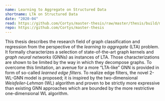 ```yaml
---
name: Learning to Aggregate on Structured Data
shortname: LTA on Structured Data
date: "2020-04"
read: https://github.com/Cortys/master-thesis/raw/master/thesis/build/main.pdf
repo: https://github.com/Cortys/master-thesis
---
```


This thesis describes the research field of graph classification and regression from the perspective of the *learning to aggregate* (LTA) problem.
It formally characterizes a selection of state-of-the-art graph kernels and *graph neural networks* (GNNs) as instances of LTA.
Those characterizations are shown to be limited by the way in which they decompose graphs.
To overcome this limitation, an avenue for a more “LTA-like” GNN is provided in form of so-called <em>learned edge filters</em>.
To realize edge filters, the novel 2-WL-GNN model is proposed; it is inspired by the two-dimensional *Weisfeiler-Lehman* (WL) algorithm and proven to be strictly more expressive than existing GNN approaches which are bounded by the more restrictive one-dimensional WL algorithm.
